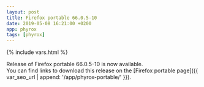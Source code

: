```yaml
---
layout: post
title: Firefox portable 66.0.5-10
date: 2019-05-08 16:21:00 +0200
app: phyrox
tags: [phyrox]
---
```

{% include vars.html %}

Release of Firefox portable 66.0.5-10 is now available.<br />
You can find links to download this release on the [Firefox portable page]({{ var_seo_url | append: '/app/phyrox-portable/' }}).